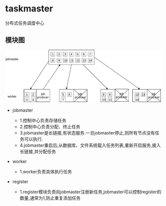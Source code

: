 # taskmaster
分布式任务调度中心

## 模块图
![](doc/taskmaster.png)

+ jobmaster

    + 1.控制中心负责存储任务
    + 2.控制中心负责分配、终止任务
    + 3.jobmaster是长链接,有状态服务.一旦jobmaster停止,则所有节点没有任务可以执行.
    + 4.jobmaster重启后,从数据库、文件系统载入任务列表,重新开启服务,接入长链接,并分配任务
+ worker
    + 1.worker负责具体执行任务
+ register
    + 1.register模块负责向jobmaster注册新任务,jobmaster可以控制register的数量,通常为1,防止重复添加任务
 